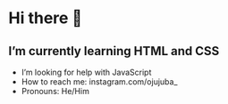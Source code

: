 # Hi there 👋
## I’m currently learning HTML and CSS

- I’m looking for help with JavaScript
- How to reach me: instagram.com/ojujuba_
- Pronouns: He/Him
